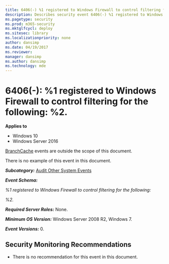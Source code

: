 ```yaml
---
title: 6406(-) %1 registered to Windows Firewall to control filtering for the following %2. (Windows 10)
description: Describes security event 6406(-) %1 registered to Windows Firewall to control filtering for the following %2.
ms.pagetype: security
ms.prod: m365-security
ms.mktglfcycl: deploy
ms.sitesec: library
ms.localizationpriority: none
author: dansimp
ms.date: 04/19/2017
ms.reviewer: 
manager: dansimp
ms.author: dansimp
ms.technology: mde
---
```


# 6406(-): %1 registered to Windows Firewall to control filtering for the following: %2.

**Applies to**
-   Windows 10
-   Windows Server 2016


[BranchCache](https://technet.microsoft.com/library/dd425028.aspx) events are outside the scope of this document.

There is no example of this event in this document.

***Subcategory:***&nbsp;[Audit Other System Events](audit-other-system-events.md)

***Event Schema:***

*%1 registered to Windows Firewall to control filtering for the following:*

*%2.*

***Required Server Roles:*** None.

***Minimum OS Version:*** Windows Server 2008 R2, Windows 7.

***Event Versions:*** 0.

## Security Monitoring Recommendations

-   There is no recommendation for this event in this document.

